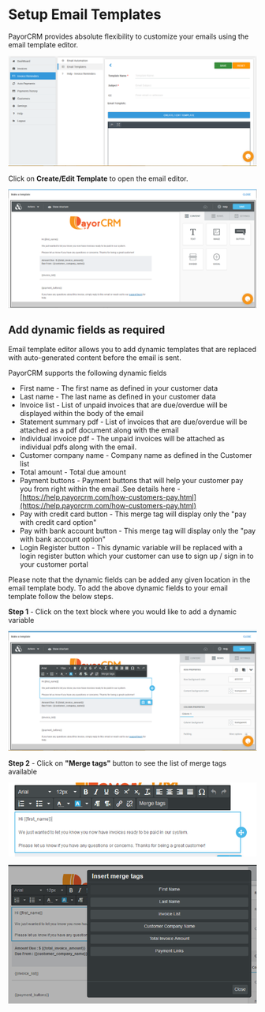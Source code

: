 # Setup Email Templates

PayorCRM provides absolute flexibility to customize your emails using the email template editor.

![](<../.gitbook/assets/image (28).png>)

Click on **Create/Edit Template** to open the email editor.&#x20;

![](<../.gitbook/assets/image (34).png>)

## Add dynamic fields as required

Email template editor allows you to add dynamic templates that are replaced with auto-generated content before the email is sent.

PayorCRM supports the following dynamic fields

* First name - The first name as defined in your customer data
* Last name - The last name as defined in your customer data
* Invoice list - List of unpaid invoices that are due/overdue will be displayed within the body of the email
* Statement summary pdf - List of invoices that are due/overdue will be attached as a pdf document along with the email
* Individual invoice pdf - The unpaid invoices will be attached as individual pdfs along with the email.&#x20;
* Customer company name - Company name as defined in the Customer list
* Total amount  - Total due amount&#x20;
* Payment buttons - Payment buttons that will help your customer pay you from right within the email .See details here - [https://help.payorcrm.com/how-customers-pay.html](https://help.payorcrm.com/how-customers-pay.html)
* Pay with credit card button - This merge tag will display only the "pay with credit card option"
* Pay with bank account button - This merge tag will display only the "pay with bank account option"
* Login Register button - This dynamic variable will be replaced with a login register button which your customer can use to sign up / sign in to your customer portal

Please note that the dynamic fields can be added any given location in the email template body. To add the above dynamic fields to your email template follow the below steps.

**Step 1**  - Click on the text block where you would like to add a dynamic variable

![](<../.gitbook/assets/image (26).png>)



**Step 2** - Click on **"Merge tags"** button to see the list of merge tags available



![](<../.gitbook/assets/image (9).png>)

![](<../.gitbook/assets/image (7).png>)

